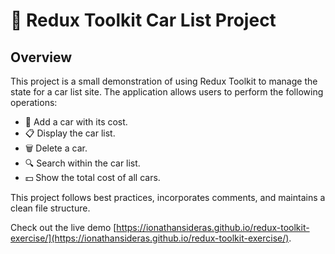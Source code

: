 # 🚗 Redux Toolkit Car List Project

## Overview

This project is a small demonstration of using Redux Toolkit to manage the state for a car list site. The application allows users to perform the following operations:

- 🚗 Add a car with its cost.
- 📋 Display the car list.
- 🗑️ Delete a car.
- 🔍 Search within the car list.
- 💵 Show the total cost of all cars.

This project follows best practices, incorporates comments, and maintains a clean file structure.

Check out the live demo [https://ionathansideras.github.io/redux-toolkit-exercise/](https://ionathansideras.github.io/redux-toolkit-exercise/).

